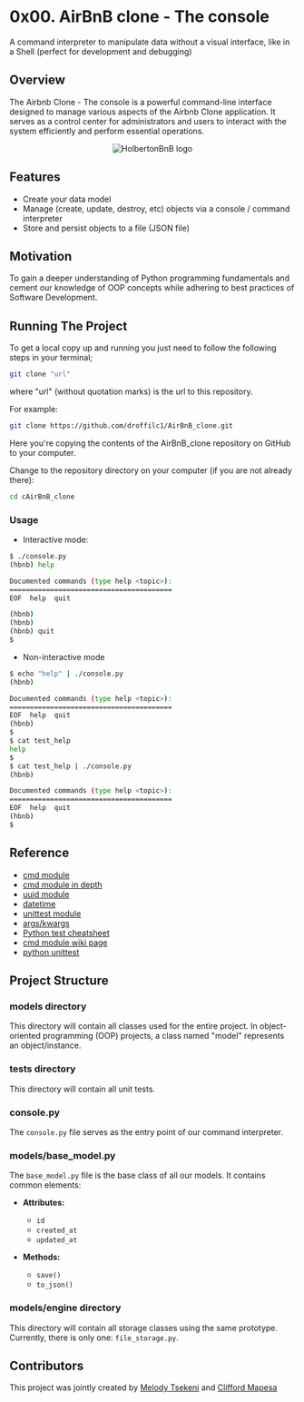 # 0x00. AirBnB clone - The console
A command interpreter to manipulate data without a visual interface, like in a Shell (perfect for development and debugging)

## Overview
The Airbnb Clone - The console is a powerful command-line interface designed to manage various aspects of the Airbnb Clone application.
It serves as a control center for administrators and users to interact with the system efficiently and perform essential operations.
<p align="center">
  <img src="https://github.com/droffilc1/AirBnB_clone/assets/97587370/cc285c35-367d-4f0d-869e-a5df4b171db3" alt="HolbertonBnB logo">
</p>
 
## Features

- Create your data model
- Manage (create, update, destroy, etc) objects via a console / command interpreter
- Store and persist objects to a file (JSON file)

## Motivation

To gain a deeper understanding of Python programming fundamentals and cement our knowledge of OOP concepts while adhering to best practices of Software Development.

## Running The Project

To get a local copy up and running you just need to follow the following steps in your terminal;
```bash
git clone "url"
```

where "url" (without quotation marks) is the url to this repository.

For example:

```bash
git clone https://github.com/droffilc1/AirBnB_clone.git
```

Here you're copying the contents of the AirBnB_clone repository on GitHub to your computer.

Change to the repository directory on your computer (if you are not already there):

```bash
cd cAirBnB_clone
```

### Usage

- Interactive mode:

```bash
$ ./console.py
(hbnb) help

Documented commands (type help <topic>):
========================================
EOF  help  quit

(hbnb) 
(hbnb) 
(hbnb) quit
$
```
- Non-interactive mode

```bash
$ echo "help" | ./console.py
(hbnb)

Documented commands (type help <topic>):
========================================
EOF  help  quit
(hbnb) 
$
$ cat test_help
help
$
$ cat test_help | ./console.py
(hbnb)

Documented commands (type help <topic>):
========================================
EOF  help  quit
(hbnb) 
$
```

## Reference

* [cmd module](https://intranet.alxswe.com/rltoken/8ecCwE6veBmm3Nppw4hz5A)
* [cmd module in depth](https://intranet.alxswe.com/rltoken/uEy4RftSdKypoig9NFTvCg)
* [uuid module](https://intranet.alxswe.com/rltoken/KfL9TqwdI69W6ttG6gTPPQ)
* [datetime](https://intranet.alxswe.com/rltoken/1d8I3jSKgnYAtA1IZfEDpA)
* [unittest module](https://intranet.alxswe.com/rltoken/IlFiMB8UmqBG2CxA0AD3jA)
* [args/kwargs](https://intranet.alxswe.com/rltoken/C_a0EKbtvKdMcwIAuSIZng)
* [Python test cheatsheet](https://intranet.alxswe.com/rltoken/tgNVrKKzlWgS4dfl3mQklw)
* [cmd module wiki page](https://intranet.alxswe.com/rltoken/EvcaH9uTLlauxuw03WnkOQ)
* [python unittest](https://intranet.alxswe.com/rltoken/begh14KQA-3ov29KvD_HvA)

## Project Structure
### models directory
This directory will contain all classes used for the entire project. In object-oriented programming (OOP) projects, a class named "model" represents an object/instance.

### tests directory
This directory will contain all unit tests.

### console.py
The `console.py` file serves as the entry point of our command interpreter.

### models/base_model.py
The `base_model.py` file is the base class of all our models. It contains common elements:

- **Attributes:**
  - `id`
  - `created_at`
  - `updated_at`

- **Methods:**
  - `save()`
  - `to_json()`

### models/engine directory
This directory will contain all storage classes using the same prototype. Currently, there is only one: `file_storage.py`.

## Contributors

This project was jointly created by [Melody Tsekeni](https://github.com/Mia-Tee) and [Clifford Mapesa](https://www.github.com/droffilc1)


